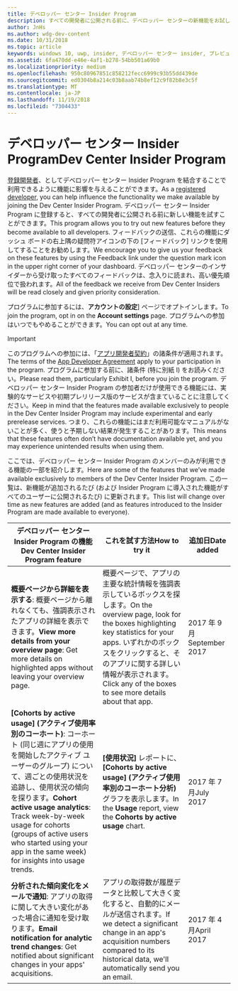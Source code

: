 ```yaml
---
title: デベロッパー センター Insider Program
description: すべての開発者に公開される前に、デベロッパー センターの新機能をお試しになり、ご意見をお聞かせください。
author: JnHs
ms.author: wdg-dev-content
ms.date: 10/31/2018
ms.topic: article
keywords: windows 10, uwp, insider, デベロッパー センター insider, プレビュー機能
ms.assetid: 6fa470dd-e46e-4af1-b278-54bb501a69b0
ms.localizationpriority: medium
ms.openlocfilehash: 950c80967851c858212fecc6999c93b55dd439de
ms.sourcegitcommit: ed0304b8a214c03b8aab74b8ef12c9f82b8e3c5f
ms.translationtype: MT
ms.contentlocale: ja-JP
ms.lasthandoff: 11/19/2018
ms.locfileid: "7304433"
---
```

# <a name="dev-center-insider-program"></a><span data-ttu-id="1b9c7-104">デベロッパー センター Insider Program</span><span class="sxs-lookup"><span data-stu-id="1b9c7-104">Dev Center Insider Program</span></span>

<span data-ttu-id="1b9c7-105">[登録開発者](http://go.microsoft.com/fwlink/?LinkID=615100)、としてデベロッパー センター Insider Program を結合することで利用できるように機能に影響を与えることができます。</span><span class="sxs-lookup"><span data-stu-id="1b9c7-105">As a [registered developer](http://go.microsoft.com/fwlink/?LinkID=615100), you can help influence the functionality we make available by joining the Dev Center Insider Program.</span></span> <span data-ttu-id="1b9c7-106">デベロッパー センター Insider Program に登録すると、すべての開発者に公開される前に新しい機能を試すことができます。</span><span class="sxs-lookup"><span data-stu-id="1b9c7-106">This program allows you to try out new features before they become available to all developers.</span></span> <span data-ttu-id="1b9c7-107">フィードバックの送信、これらの機能にダッシュ ボードの右上隅の疑問符アイコンの下の [フィードバック] リンクを使用してすることをお勧めします。</span><span class="sxs-lookup"><span data-stu-id="1b9c7-107">We encourage you to give us your feedback on these features by using the Feedback link under the question mark icon in the upper right corner of your dashboard.</span></span> <span data-ttu-id="1b9c7-108">デベロッパー センターのインサイダーから受け取ったすべてのフィードバックは、念入りに読まれ、高い優先順位で扱われます。</span><span class="sxs-lookup"><span data-stu-id="1b9c7-108">All of the feedback we receive from Dev Center Insiders will be read closely and given priority consideration.</span></span>

<span data-ttu-id="1b9c7-109">プログラムに参加するには、**アカウントの設定**] ページでオプトインします。</span><span class="sxs-lookup"><span data-stu-id="1b9c7-109">To join the program, opt in on the **Account settings** page.</span></span> <span data-ttu-id="1b9c7-110">プログラムへの参加はいつでもやめることができます。</span><span class="sxs-lookup"><span data-stu-id="1b9c7-110">You can opt out at any time.</span></span>

> [!IMPORTANT]
> <span data-ttu-id="1b9c7-111">このプログラムへの参加には、「[アプリ開発者契約](https://docs.microsoft.com/legal/windows/agreements/app-developer-agreement)」の諸条件が適用されます。</span><span class="sxs-lookup"><span data-stu-id="1b9c7-111">The terms of the [App Developer Agreement](https://docs.microsoft.com/legal/windows/agreements/app-developer-agreement) apply to your participation in the program.</span></span> <span data-ttu-id="1b9c7-112">プログラムに参加する前に、諸条件 (特に別紙 I) をお読みください。</span><span class="sxs-lookup"><span data-stu-id="1b9c7-112">Please read them, particularly Exhibit I, before you join the program.</span></span> <span data-ttu-id="1b9c7-113">デベロッパー センター Insider Program の参加者だけが使用できる機能には、実験的なサービスや初期プレリリース版のサービスが含まていることに注意してください。</span><span class="sxs-lookup"><span data-stu-id="1b9c7-113">Keep in mind that the features made available exclusively to people in the Dev Center Insider Program may include experimental and early prerelease services.</span></span> <span data-ttu-id="1b9c7-114">つまり、これらの機能にはまだ利用可能なマニュアルがないことが多く、使うと予期しない結果が発生することがあります。</span><span class="sxs-lookup"><span data-stu-id="1b9c7-114">This means that these features often don’t have documentation available yet, and you may experience unintended results when using them.</span></span>

<span data-ttu-id="1b9c7-115">ここでは、デベロッパー センター Insider Program のメンバーのみが利用できる機能の一部を紹介します。</span><span class="sxs-lookup"><span data-stu-id="1b9c7-115">Here are some of the features that we’ve made available exclusively to members of the Dev Center Insider Program.</span></span> <span data-ttu-id="1b9c7-116">この一覧は、新機能が追加されるたび (および Insider Program に導入された機能がすべてのユーザーに公開されるたび) に更新されます。</span><span class="sxs-lookup"><span data-stu-id="1b9c7-116">This list will change over time as new features are added (and as features introduced to the Insider Program are made available to everyone).</span></span>

| <span data-ttu-id="1b9c7-117">デベロッパー センター Insider Program の機能</span><span class="sxs-lookup"><span data-stu-id="1b9c7-117">Dev Center Insider Program feature</span></span>   | <span data-ttu-id="1b9c7-118">これを試す方法</span><span class="sxs-lookup"><span data-stu-id="1b9c7-118">How to try it</span></span> | <span data-ttu-id="1b9c7-119">追加日</span><span class="sxs-lookup"><span data-stu-id="1b9c7-119">Date added</span></span> |
|--------------------------------------|------------------------------------|------------|
|<span data-ttu-id="1b9c7-120">**概要ページから詳細を表示する**: 概要ページから離れなくても、強調表示されたアプリの詳細を表示できます。</span><span class="sxs-lookup"><span data-stu-id="1b9c7-120">**View more details from your overview page**: Get more details on highlighted apps without leaving your overview page.</span></span> | <span data-ttu-id="1b9c7-121">概要ページで、アプリの主要な統計情報を強調表示しているボックスを探します。</span><span class="sxs-lookup"><span data-stu-id="1b9c7-121">On the overview page, look for the boxes highlighting key statistics for your apps.</span></span> <span data-ttu-id="1b9c7-122">いずれかのボックスをクリックすると、そのアプリに関する詳しい情報が表示されます。</span><span class="sxs-lookup"><span data-stu-id="1b9c7-122">Click any of the boxes to see more details about that app.</span></span> | <span data-ttu-id="1b9c7-123">2017 年 9 月</span><span class="sxs-lookup"><span data-stu-id="1b9c7-123">September 2017</span></span> |
|<span data-ttu-id="1b9c7-124">**[Cohorts by active usage] (アクティブ使用率別のコーホート)**: コーホート (同じ週にアプリの使用を開始したアクティブ ユーザーのグループ) について、週ごとの使用状況を追跡し、使用状況の傾向を探ります。</span><span class="sxs-lookup"><span data-stu-id="1b9c7-124">**Cohort active usage analytics**: Track week-by-week usage for cohorts (groups of active users who started using your app in the same week) for insights into usage trends.</span></span>  | <span data-ttu-id="1b9c7-125">**[使用状況]** レポートに、**[Cohorts by active usage] (アクティブ使用率別のコーホート分析)** グラフを表示します。</span><span class="sxs-lookup"><span data-stu-id="1b9c7-125">In the **Usage** report, view the **Cohorts by active usage** chart.</span></span>  |<span data-ttu-id="1b9c7-126">2017 年 7 月</span><span class="sxs-lookup"><span data-stu-id="1b9c7-126">July 2017</span></span>|
|<span data-ttu-id="1b9c7-127">**分析された傾向変化をメールで通知**: アプリの取得に関して大きい変化があった場合に通知を受け取ります。</span><span class="sxs-lookup"><span data-stu-id="1b9c7-127">**Email notification for analytic trend changes**: Get notified about significant changes in your apps' acquisitions.</span></span> | <span data-ttu-id="1b9c7-128">アプリの取得数が履歴データと比較して大きく変化すると、自動的にメールが送信されます。</span><span class="sxs-lookup"><span data-stu-id="1b9c7-128">If we detect a significant change in an app's acquisition numbers compared to its historical data, we'll automatically send you an email.</span></span> |<span data-ttu-id="1b9c7-129">2017 年 4 月</span><span class="sxs-lookup"><span data-stu-id="1b9c7-129">April 2017</span></span>|

